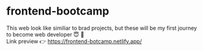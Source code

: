 # frontend-bootcamp
This web look like similiar to brad projects, but these will be my first journey to become web developer :innocent:	 :open_hands:	
Link preview :point_right:	https://frontend-botcamp.netlify.app/
